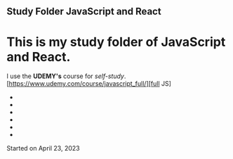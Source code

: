## Study Folder JavaScript and React

# This is my study folder of **JavaScript** and **React**.

I use the **UDEMY's** course for *self-study*.
[https://www.udemy.com/course/javascript_full/][full JS]

-
-
-
-
-
-
Started on April 23, 2023

